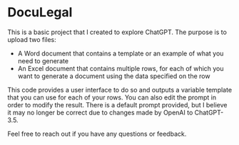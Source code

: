 # DocuLegal

This is a basic project that I created to explore ChatGPT. The purpose is to upload two files:

- A Word document that contains a template or an example of what you need to generate
- An Excel document that contains multiple rows, for each of which you want to generate a document using the data specified on the row

This code provides a user interface to do so and outputs a variable template that you can use for each of your rows. You can also edit the prompt in order to modify the result. There is a default prompt provided, but I believe it may no longer be correct due to changes made by OpenAI to ChatGPT-3.5.

Feel free to reach out if you have any questions or feedback.
